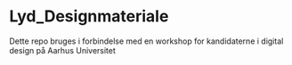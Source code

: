 # Lyd_Designmateriale
Dette repo bruges i forbindelse med en workshop for kandidaterne i digital design på Aarhus Universitet
